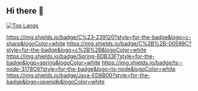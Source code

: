 ## Hi there 👋

<!--타이틀 부분-->

[![Top Langs](https://github-readme-stats.vercel.app/api/top-langs/?username=ITfervor)](https://github.com/anuraghazra/github-readme-stats)

https://img.shields.io/badge/C%23-239120?style=for-the-badge&logo=c-sharp&logoColor=white
https://img.shields.io/badge/C%2B%2B-00599C?style=for-the-badge&logo=c%2B%2B&logoColor=white
https://img.shields.io/badge/Spring-6DB33F?style=for-the-badge&logo=spring&logoColor=white
https://img.shields.io/badge/ts--node-3178C6?style=for-the-badge&logo=ts-node&logoColor=white
https://img.shields.io/badge/Java-ED8B00?style=for-the-badge&logo=openjdk&logoColor=white
